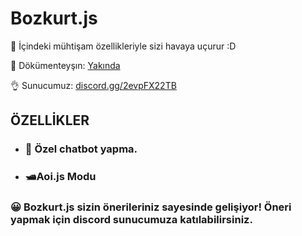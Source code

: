 # Bozkurt.js
🚀 İçindeki mühtişam özellikleriyle sizi havaya uçurur :D

📖 Dökümenteyşın:  <a href="sa">Yakında </a>

👌 Sunucumuz: <a href="https://discord.gg/2evpFX22TB">discord.gg/2evpFX22TB</a>

## ÖZELLİKLER
<ul><li><h3>💬 Özel chatbot yapma.</h3></li><li><h3>🛥️Aoi.js Modu</h3></li>
</ul>

<h3>😀 Bozkurt.js sizin önerileriniz sayesinde gelişiyor! Öneri yapmak için discord sunucumuza katılabilirsiniz.</h3>
